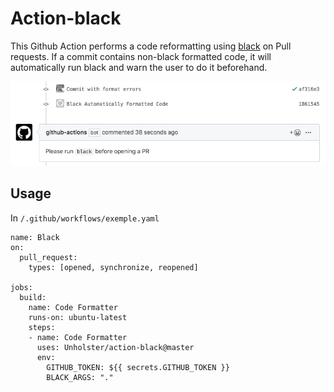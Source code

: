# Action-black

This Github Action performs a code reformatting using [black](https://github.com/psf/black) on Pull requests.
If a commit contains non-black formatted code, it will automatically run black and warn the user to do it beforehand.

![screenshot_image](https://github.com/Unholster/action-black/blob/master/screenshot.png)

## Usage

In `/.github/workflows/exemple.yaml`
```
name: Black
on:
  pull_request:
    types: [opened, synchronize, reopened]

jobs:
  build:
    name: Code Formatter
    runs-on: ubuntu-latest
    steps:
    - name: Code Formatter
      uses: Unholster/action-black@master
      env:
        GITHUB_TOKEN: ${{ secrets.GITHUB_TOKEN }}
        BLACK_ARGS: "."
```
